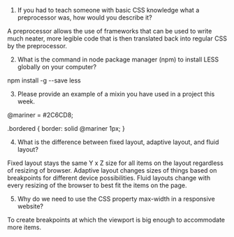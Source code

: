 1. If you had to teach someone with basic CSS knowledge what a preprocessor was, how would you describe it?

  A preprocessor allows the use of frameworks that can be used to write much neater, more legible code that is then translated back into regular CSS by the preprocessor.

2. What is the command in node package manager (npm) to install LESS globally on your computer?

  npm install -g --save less

3. Please provide an example of a mixin you have used in a project this week.

  @mariner = #2C6CD8;

  .bordered {
    border: solid @mariner 1px;
  }

4. What is the difference between fixed layout, adaptive layout, and fluid layout?

  Fixed layout stays the same Y x Z size for all items on the layout regardless of resizing of browser. Adaptive layout changes sizes of things based on breakpoints for different device possibilities. Fluid layouts change with every resizing of the browser to best fit the items on the page. 

5. Why do we need to use the CSS property max-width in a responsive website?

  To create breakpoints at which the viewport is big enough to accommodate more items.